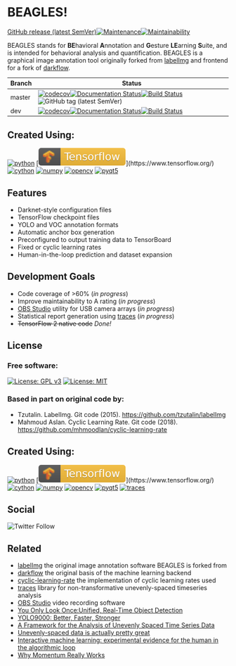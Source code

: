 # BEAGLES!

[GitHub release (latest SemVer)](https://img.shields.io/github/v/release/rjdbcm/BEAGLES)[![Maintenance](https://img.shields.io/badge/Maintained%3F-yes-green.svg)](https://GitHub.com/rjdbcm/BEAGLES/graphs/commit-activity)[![Maintainability](https://api.codeclimate.com/v1/badges/9899a9bd3cdfadaee972/maintainability)](https://codeclimate.com/github/rjdbcm/BEAGLES/maintainability)

BEAGLES stands for **BE**havioral **A**nnotation and **G**esture **LE**arning **S**uite, and is intended for behavioral analysis and quantification. BEAGLES is a graphical image annotation 
tool originally forked from [labelImg](https://github.com/tzutalin/labelImg) and frontend for a fork of 
[darkflow](https://github.com/thtrieu/darkflow).

|  Branch  |                     Status                     |
|----------|------------------------------------------------|
| master   |[![codecov](https://codecov.io/gh/rjdbcm/BEAGLES/branch/master/graph/badge.svg)](https://codecov.io/gh/rjdbcm/BEAGLES)[![Documentation Status](https://readthedocs.org/projects/beagles/badge/?version=stable)](https://beagles.readthedocs.io/en/stable/?badge=stable)[![Build Status](https://travis-ci.com/rjdbcm/BEAGLES.svg?branch=master)](https://travis-ci.com/rjdbcm/BEAGLES)![GitHub tag (latest SemVer)](https://img.shields.io/github/v/tag/rjdbcm/BEAGLES)
| dev      |[![codecov](https://codecov.io/gh/rjdbcm/BEAGLES/branch/dev/graph/badge.svg)](https://codecov.io/gh/rjdbcm/BEAGLES)[![Documentation Status](https://readthedocs.org/projects/beagles/badge/?version=latest)](https://beagles.readthedocs.io/en/latest/?badge=latest)[![Build Status](https://travis-ci.com/rjdbcm/BEAGLES.svg?branch=dev)](https://travis-ci.com/rjdbcm/BEAGLES)

## Created Using:

[![python](https://img.shields.io/badge/python-3.6%20|%203.7-blue.svg)](https://www.python.org/downloads/release/python-360/)
[![tensorflow](https://raw.githubusercontent.com/aleen42/badges/master/src/tensorflow.svg?)](https://www.tensorflow.org/)
[![cython](https://img.shields.io/badge/Cython-0.29.6-%23646464)](https://cython.org)
[![numpy](https://img.shields.io/badge/NumPy-1.18-013243)](https://numpy.org/)
[![opencv](https://img.shields.io/badge/OpenCV-4.0-%233a6aeb)](https://opencv.org/)
[![pyqt5](https://img.shields.io/badge/PyQt-5.12-41cd52.svg)](https://pypi.org/project/PyQt5/)

## Features
- Darknet-style configuration files 
- TensorFlow checkpoint files
- YOLO and VOC annotation formats
- Automatic anchor box generation
- Preconfigured to output training data to TensorBoard
- Fixed or cyclic learning rates 
- Human-in-the-loop prediction and dataset expansion

## Development Goals

- Code coverage of \>60% (*in progress*)
- Improve maintainability to A rating (*in progress*)
- [OBS Studio](https://github.com/obsproject/obs-studio) utility for USB camera arrays (*in progress*)
- Statistical report generation using [traces](https://github.com/datascopeanalytics/traces) (*in progress*)
- ~~TensorFlow 2 native code~~ *Done!*

## License

### Free software:
[![License: GPL v3](https://img.shields.io/badge/License-GPLv3-blue.svg)](https://www.gnu.org/licenses/gpl-3.0)
[![License: MIT](https://img.shields.io/badge/License-MIT-yellow.svg)](https://github.com/rjdbcm/slgrSuite/blob/master/NOTICE)

### Based in part on original code by: 
- Tzutalin. LabelImg. Git code (2015). https://github.com/tzutalin/labelImg
- Mahmoud Aslan. Cyclic Learning Rate. Git code (2018). https://github.com/mhmoodlan/cyclic-learning-rate

## Created Using:

[![python](https://img.shields.io/badge/python-3.7%20|%203.8-blue.svg)](https://www.python.org/downloads/release/python-360/)
[![tensorflow](https://raw.githubusercontent.com/aleen42/badges/master/src/tensorflow.svg?)](https://www.tensorflow.org/)
[![cython](https://img.shields.io/badge/Cython-0.29.6-%23646464)](https://cython.org)
[![numpy](https://img.shields.io/badge/NumPy-1.18-013243)](https://numpy.org/)
[![opencv](https://img.shields.io/badge/OpenCV-4.0-%233a6aeb)](https://opencv.org/)
[![pyqt5](https://img.shields.io/badge/PyQt-5.12-41cd52.svg)](https://pypi.org/project/PyQt5/)
[![traces](https://img.shields.io/badge/traces-0.5.0-orange.svg)](https://github.com/datascopeanalytics/traces)

## Social

![Twitter Follow](https://img.shields.io/twitter/follow/BEAGLES44967623?label=Follow&style=social)

## Related

- [labelImg](https://github.com/tzutalin/labelImg) the original image annotation software BEAGLES is forked from
- [darkflow](https://github.com/thtrieu/darkflow) the original basis of the machine learning backend
- [cyclic-learning-rate](https://github.com/mhmoodlan/cyclic-learning-rate) the implementation of cyclic learning rates used
- [traces](https://github.com/datascopeanalytics/traces) library for non-transformative unevenly-spaced timeseries analysis
- [OBS Studio](https://github.com/obsproject/obs-studio) video recording software
- [You Only Look Once:Unified, Real-Time Object Detection](https://pjreddie.com/media/files/papers/yolo_1.pdf)
- [YOLO9000: Better, Faster, Stronger](https://pjreddie.com/media/files/papers/YOLO9000.pdf)
- [A Framework for the Analysis of Unevenly Spaced Time Series Data](http://www.eckner.com/papers/unevenly_spaced_time_series_analysis.pdf)
- [Unevenly-spaced data is actually pretty great](https://datascopeanalytics.com/blog/unevenly-spaced-time-series/)
- [Interactive machine learning: experimental evidence for the human in the algorithmic loop](https://link.springer.com/content/pdf/10.1007/s10489-018-1361-5.pdf)
- [Why Momentum Really Works](https://distill.pub/2017/momentum/)


